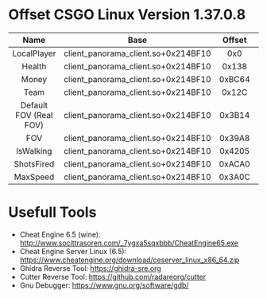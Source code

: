 # Offset CSGO Linux Version 1.37.0.8

| Name | Base | Offset | Type |
| :-: | :-: | :-: | :-: |
| LocalPlayer| client_panorama_client.so+0x214BF10 | 0x0 | Class |
| Health | client_panorama_client.so+0x214BF10 | 0x138 | Int32 |
| Money | client_panorama_client.so+0x214BF10 | 0xBC64 | Int32 |
| Team | client_panorama_client.so+0x214BF10 | 0x12C | Int32 |
| Default FOV (Real FOV) | client_panorama_client.so+0x214BF10 | 0x3B14 | Int 32|
| FOV | client_panorama_client.so+0x214BF10 | 0x39A8 | Int32 |
| IsWalking | client_panorama_client.so+0x214BF10 | 0x4205 | Int32 |
| ShotsFired | client_panorama_client.so+0x214BF10 | 0xACA0 | Int32 |
| MaxSpeed | client_panorama_client.so+0x214BF10 | 0x3A0C | Float |



# Usefull Tools
* Cheat Engine 6.5 (wine): http://www.socittrasoren.com/_7ygxa5sqxbbb/CheatEngine65.exe
* Cheat Engine Server Linux (6.5): https://www.cheatengine.org/download/ceserver_linux_x86_64.zip
* Ghidra Reverse Tool: https://ghidra-sre.org
* Cutter Reverse Tool: https://github.com/radareorg/cutter
* Gnu Debugger: https://www.gnu.org/software/gdb/
